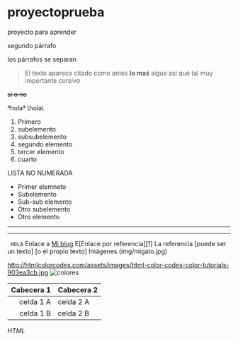 # proyectoprueba
proyecto para aprender

segundo párrafo

los párrafos se separan
> El texto aparece citado
> como antes
**lo maś**
>sigue así
qué tal
muy importante
_cursiva_

~~si o no~~

ªholaª
\hola\

1. Primero
 1. subelemento
  1. subsubelemento
1. segundo elemento
1. tercer elemento
1. cuarto

LISTA NO NUMERADA
* Primer elemneto
 * Subelemento
  * Sub-sub elemento
 * Otro subelemento
* Otro elemento
_________________________________________________
 _ _ _ _ _
`` HOLA``
Enlace a [Mi blog](http:www.psicobyte.com)
E[Enlace por referencia][1]
La referencia [puede ser un texto]
[o el propio texto]
Imágenes
(img/migato.jpg)









http://htmlcolorcodes.com/assets/images/html-color-codes-color-tutorials-903ea3cb.jpg
![colores](http://htmlcolorcodes.com/assets/images/html-color-codes-color-tutorials-903ea3cb.jpg)

|Cabecera 1 |Cabecera 2 |
|----------:|:----------|
| celda 1 A | celda 2 A |
| celda 1 B | celda 2 B |
*HTML*
